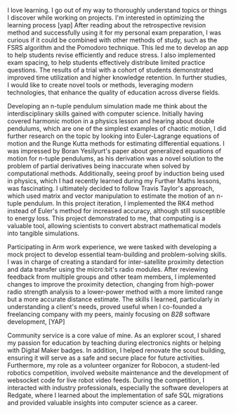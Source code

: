 
I love learning. I go out of my way to thoroughly understand topics or things I discover while working on projects. I'm interested in optimizing the learning process [yap] After reading about the retrospective revision method and successfully using it for my personal exam preparation, I was curious if it could be combined with other methods of study, such as the FSRS algorithm and the Pomodoro technique. This led me to develop an app to help students revise efficiently and reduce stress. I also implemented exam spacing, to help students effectively distribute limited practice questions. The results of a trial with a cohort of students demonstrated improved time utilization and higher knowledge retention. In further studies, I would like to create novel tools or methods, leveraging modern technologies, that enhance the quality of education across diverse fields. 

Developing an n-tuple pendulum simulation made me think about the interdisciplinary skills gained with computer science. Initially having covered harmonic motion in a physics lesson and hearing about double pendulums, which are one of the simplest examples of chaotic motion, I did further research on the topic by looking into Euler-Lagrange equations of motion and the Runge Kutta methods for estimating differential equations. I was impressed by Boran Yesilyurt's paper about generalized equations of motion for n-tuple pendulums, as his derivation was a novel solution to the problem of partial derivatives being inaccurate when solved by computational methods. Additionally, seeing proof by induction being used in physics, which I had recently learned during my Further Maths lessons, was fascinating. I ultimately decided to follow Travis Taylor's approach, which used matrix and vector manipulation to estimate the motion of an n-tuple pendulum. In this project iteration, I implemented the RK4 method instead of Euler's method for increased accuracy, although still susceptible to energy loss. This project demonstrated to me, that computing is a valuable tool, allowing scientists to convert abstract mathematical models into tangible simulations.

Participating in Arm work experience, we were tasked with developing a mock project to develop essential team-building and problem-solving skills. I was in charge of creating a standard for inter-satellite proximity detection and data transfer using the micro:bit's radio modules. After reviewing feedback from multiple groups and other team members, I implemented changes to improve the proximity detection, changing from high-power radio strength analysis to a lower-power method with a more limited range but a more accurate distance estimate. The skills I learned, particularly in understanding a client's needs, proved useful when I co-founded a freelancing company with my peers, mainly focusing on *B2B* software development, [YAP]

Community service is a core value of mine. As an explorer scout, I shared my passion for education by teaching during electronics nights or helping with Digital Maker badges. In addition, I helped renovate the scout building, ensuring it will serve as a safe and secure place for future  activities. Furthermore, my role as a volunteer organizer for Robocon, a student-led robotics competition, involved website maintenance and the development of websocket code for live robot video feeds. During the competition, I interacted with industry professionals, especially the software developers at Redgate, where I learned about the implementation of safe SQL migrations and provided valuable insights into computer science as a career.


